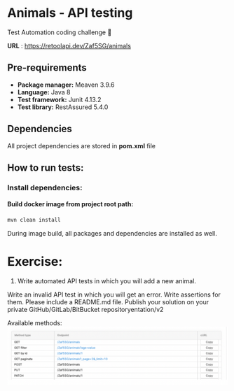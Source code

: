 # Animals - API testing
Test Automation coding challenge :muscle:

**URL** : https://retoolapi.dev/Zaf5SG/animals
## Pre-requirements
- **Package manager:** Meaven 3.9.6
- **Language:**  Java 8
- **Test framework:** Junit 4.13.2
- **Test library:** RestAssured 5.4.0

## Dependencies
All project dependencies are stored in <b>pom.xml</b> file

## How to run tests: 
### Install dependencies:
#### Build docker image from project root path:
```bash
mvn clean install
```
During image build, all packages and dependencies are installed as well.

# Exercise:

1. Write automated API tests in which you will add a new animal.

Write an invalid API test in which you will get an error.
Write assertions for them.
Please include a README.md file.
Publish your solution on your private GitHub/GitLab/BitBucket repositoryentation/v2 

Available methods:
![img.png](img.png)